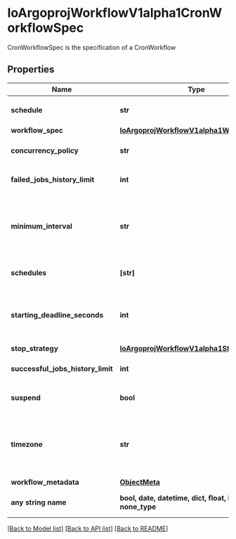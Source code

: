# IoArgoprojWorkflowV1alpha1CronWorkflowSpec

CronWorkflowSpec is the specification of a CronWorkflow

## Properties
Name | Type | Description | Notes
------------ | ------------- | ------------- | -------------
**schedule** | **str** | Schedule is a schedule to run the Workflow in Cron format | 
**workflow_spec** | [**IoArgoprojWorkflowV1alpha1WorkflowSpec**](IoArgoprojWorkflowV1alpha1WorkflowSpec.md) |  | 
**concurrency_policy** | **str** | ConcurrencyPolicy is the K8s-style concurrency policy that will be used | [optional] 
**failed_jobs_history_limit** | **int** | FailedJobsHistoryLimit is the number of failed jobs to be kept at a time | [optional] 
**minimum_interval** | **str** | v3.6 and after: MinimumInterval is the minimum time between runs of this CronWorkflow. Further runs before MinimumInterval has passed will be suppressed. | [optional] 
**schedules** | **[str]** | Schedules is a list of schedules to run the Workflow in Cron format | [optional] 
**starting_deadline_seconds** | **int** | StartingDeadlineSeconds is the K8s-style deadline that will limit the time a CronWorkflow will be run after its original scheduled time if it is missed. | [optional] 
**stop_strategy** | [**IoArgoprojWorkflowV1alpha1StopStrategy**](IoArgoprojWorkflowV1alpha1StopStrategy.md) |  | [optional] 
**successful_jobs_history_limit** | **int** | SuccessfulJobsHistoryLimit is the number of successful jobs to be kept at a time | [optional] 
**suspend** | **bool** | Suspend is a flag that will stop new CronWorkflows from running if set to true | [optional] 
**timezone** | **str** | Timezone is the timezone against which the cron schedule will be calculated, e.g. \&quot;Asia/Tokyo\&quot;. Default is machine&#39;s local time. | [optional] 
**workflow_metadata** | [**ObjectMeta**](ObjectMeta.md) |  | [optional] 
**any string name** | **bool, date, datetime, dict, float, int, list, str, none_type** | any string name can be used but the value must be the correct type | [optional]

[[Back to Model list]](../README.md#documentation-for-models) [[Back to API list]](../README.md#documentation-for-api-endpoints) [[Back to README]](../README.md)


